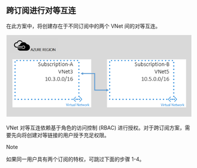 ## <a name="x-sub"></a>跨订阅进行对等互连
在此方案中，将创建存在于不同订阅中的两个 VNet 间的对等互连。

![跨订阅方案](./media/virtual-networks-create-vnetpeering-scenario-crosssub-include/figure01.PNG)  

VNet 对等互连依赖基于角色的访问控制 (RBAC) 进行授权。对于跨订阅方案，需要先向将创建对等链接的用户授予充足权限。

> [!NOTE]
> 如果同一用户具有两个订阅的特权，可跳过下面的步骤 1-4。
> 
>

<!---HONumber=Mooncake_0320_2017-->